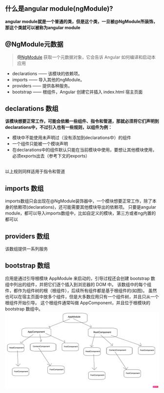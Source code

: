 ## 什么是angular module(ngModule)?
**angular module就是一个普通的类，但是这个类，一旦被@NgModule所装饰，那这个类就可以被称为angular module**

## @NgModule元数据
> [@NgModule](https://angular.cn/api/core/NgModule) 获取一个元数据对象，它会告诉 Angular 如何编译和启动本应用

- declarations —— 该模块的依赖项。
- imports —— 导入其他的ngModule。
- providers —— 提供各种服务。
- bootstrap —— 根组件，Angular 创建它并插入 index.html 宿主页面


## declarations 数组
**该模块想要正常工作，可能会依赖一些组件、指令和管道，那就必须将它们声明到declarations中，不过引入也有一些规则，以组件为例：**
- 模块中不能使用未声明过（没有添加到declarations中）的组件
- 一个组件只能被一个模块声明
- 在declarations中的组件默认只能在当前模块中使用，要想让其他模块使用，必须exports出去（参考下文的exports）
<br />
以上规则同样适用于指令和管道


## imports 数组
imports数组只会出现在@NgModule装饰器中，一个模块想要正常工作，除了本身的依赖项(declarations)，还可能需要其他模块导出的依赖项。
只要是angular module，都可以导入imports数组中，比如自定义的模块，第三方或者ng内置的都可以

## providers 数组
该数组提供一系列服务

## bootstrap 数组
应用是通过引导根模块 AppModule 来启动的，引导过程还会创建 bootstrap 数组中列出的组件，并把它们逐个插入到浏览器的 DOM 中。
该数组中的每个组件，都作为组件树的根（根组件），后续所有组件都是基于根组件的(如图)。
虽然也可以在宿主页面中放多个组件，但是大多数应用只有一个组件树，并且只从一个根组件开始引导。
这个根组件通常叫做 AppComponent，并且位于根模块的 bootstrap 数组中。
![Image](./images/component-tree.png)
